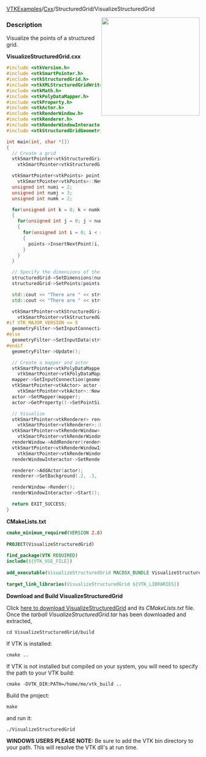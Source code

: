 [VTKExamples](/index/)/[Cxx](/Cxx)/StructuredGrid/VisualizeStructuredGrid

<img align="right" src="https://github.com/lorensen/VTKExamples/blob/gh-pages/Testing/Baseline/StructuredGrid/TestVisualizeStructuredGrid.png?raw=true" width="256" />

### Description
Visualize the points of a structured grid.

**VisualizeStructuredGrid.cxx**
```c++
#include <vtkVersion.h>
#include <vtkSmartPointer.h>
#include <vtkStructuredGrid.h>
#include <vtkXMLStructuredGridWriter.h>
#include <vtkMath.h>
#include <vtkPolyDataMapper.h>
#include <vtkProperty.h>
#include <vtkActor.h>
#include <vtkRenderWindow.h>
#include <vtkRenderer.h>
#include <vtkRenderWindowInteractor.h>
#include <vtkStructuredGridGeometryFilter.h>

int main(int, char *[])
{
  // Create a grid
  vtkSmartPointer<vtkStructuredGrid> structuredGrid =
    vtkSmartPointer<vtkStructuredGrid>::New();

  vtkSmartPointer<vtkPoints> points =
    vtkSmartPointer<vtkPoints>::New();
  unsigned int numi = 2;
  unsigned int numj = 3;
  unsigned int numk = 2;

  for(unsigned int k = 0; k < numk; k++)
  {
    for(unsigned int j = 0; j < numj; j++)
    {
      for(unsigned int i = 0; i < numi; i++)
      {
        points->InsertNextPoint(i, j, k);
      }
    }
  }

  // Specify the dimensions of the grid
  structuredGrid->SetDimensions(numi, numj, numk);
  structuredGrid->SetPoints(points);

  std::cout << "There are " << structuredGrid->GetNumberOfPoints() << " points." << std::endl; // there should be 2*3*2 = 12 points
  std::cout << "There are " << structuredGrid->GetNumberOfCells() << " cells." << std::endl; // The 12 points define the corners of 2 cubes/cells (4 points are shared by both cubes)

  vtkSmartPointer<vtkStructuredGridGeometryFilter> geometryFilter =
    vtkSmartPointer<vtkStructuredGridGeometryFilter>::New();
#if VTK_MAJOR_VERSION <= 5
  geometryFilter->SetInputConnection(structuredGrid->GetProducerPort());
#else
  geometryFilter->SetInputData(structuredGrid);
#endif
  geometryFilter->Update();

  // Create a mapper and actor
  vtkSmartPointer<vtkPolyDataMapper> mapper =
    vtkSmartPointer<vtkPolyDataMapper>::New();
  mapper->SetInputConnection(geometryFilter->GetOutputPort());
  vtkSmartPointer<vtkActor> actor =
    vtkSmartPointer<vtkActor>::New();
  actor->SetMapper(mapper);
  actor->GetProperty()->SetPointSize(3);

  // Visualize
  vtkSmartPointer<vtkRenderer> renderer =
    vtkSmartPointer<vtkRenderer>::New();
  vtkSmartPointer<vtkRenderWindow> renderWindow =
    vtkSmartPointer<vtkRenderWindow>::New();
  renderWindow->AddRenderer(renderer);
  vtkSmartPointer<vtkRenderWindowInteractor> renderWindowInteractor =
    vtkSmartPointer<vtkRenderWindowInteractor>::New();
  renderWindowInteractor->SetRenderWindow(renderWindow);

  renderer->AddActor(actor);
  renderer->SetBackground(.2, .3, .4);

  renderWindow->Render();
  renderWindowInteractor->Start();

  return EXIT_SUCCESS;
}
```
**CMakeLists.txt**
```cmake
cmake_minimum_required(VERSION 2.8)
 
PROJECT(VisualizeStructuredGrid)
 
find_package(VTK REQUIRED)
include(${VTK_USE_FILE})
 
add_executable(VisualizeStructuredGrid MACOSX_BUNDLE VisualizeStructuredGrid.cxx)
 
target_link_libraries(VisualizeStructuredGrid ${VTK_LIBRARIES})
```

**Download and Build VisualizeStructuredGrid**

Click [here to download VisualizeStructuredGrid](https://github.com/lorensen/VTKWikiExamplesTarballs/raw/master/VisualizeStructuredGrid.tar) and its *CMakeLists.txt* file.
Once the *tarball VisualizeStructuredGrid.tar* has been downloaded and extracted,
```
cd VisualizeStructuredGrid/build 
```
If VTK is installed:
```
cmake ..
```
If VTK is not installed but compiled on your system, you will need to specify the path to your VTK build:
```
cmake -DVTK_DIR:PATH=/home/me/vtk_build ..
```
Build the project:
```
make
```
and run it:
```
./VisualizeStructuredGrid
```
**WINDOWS USERS PLEASE NOTE:** Be sure to add the VTK bin directory to your path. This will resolve the VTK dll's at run time.

